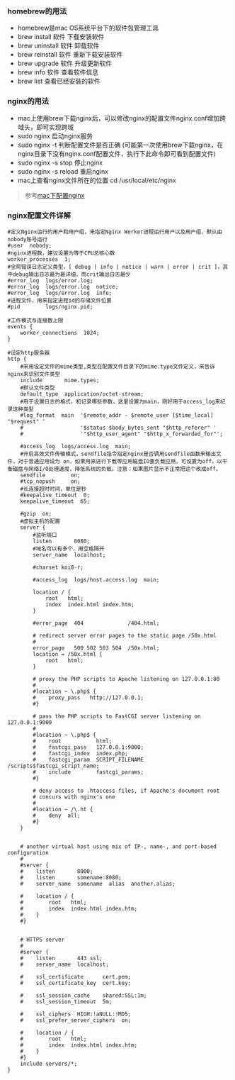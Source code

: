### homebrew的用法
- homebrew是mac OS系统平台下的软件包管理工具
- brew install 软件     下载安装软件
- brew uninstall 软件   卸载软件
- brew reinstall 软件   重新下载安装软件
- brew upgrade 软件     升级更新软件
- brew info 软件        查看软件信息
- brew list            查看已经安装的软件

### nginx的用法
- mac上使用brew下载nginx后，可以修改nginx的配置文件nginx.conf增加跨域头，即可实现跨域
- sudo nginx 启动nginx服务
- sudo nginx -t 判断配置文件是否正确 (可能第一次使用brew下载nginx，在nginx目录下没有nginx.conf配置文件，执行下此命令即可看到配置文件)
- sudo nginx -s stop 停止nginx
- sudo nginx -s reload 重启nginx
- mac上查看nginx文件所在的位置  cd /usr/local/etc/nginx
> 参考[mac下配置nginx](https://www.cnblogs.com/hzdx/p/nginx_seting.html)

### nginx配置文件详解
```
#定义Nginx运行的用户和用户组，来指定Nginx Worker进程运行用户以及用户组，默认由nobody账号运行
#user  nobody;
#nginx进程数，建议设置为等于CPU总核心数
worker_processes  1;
#全局错误日志定义类型，[ debug | info | notice | warn | error | crit ]，其中debug输出日志最为最详细，而crit输出日志最少
#error_log  logs/error.log;
#error_log  logs/error.log  notice;
#error_log  logs/error.log  info;
#进程文件，用来指定进程id的存储文件位置
#pid        logs/nginx.pid;

#工作模式与连接数上限
events {
    worker_connections  1024;
}

#设定http服务器
http {
    #来用设定文件的mime类型,类型在配置文件目录下的mime.type文件定义，来告诉nginx来识别文件类型
    include       mime.types;
    #默认文件类型
    default_type  application/octet-stream;
    #用于设置日志的格式，和记录哪些参数，这里设置为main，刚好用于access_log来纪录这种类型
    #log_format  main  '$remote_addr - $remote_user [$time_local] "$request" '
    #                  '$status $body_bytes_sent "$http_referer" '
    #                  '"$http_user_agent" "$http_x_forwarded_for"';

    #access_log  logs/access.log  main;
    #开启高效文件传输模式，sendfile指令指定nginx是否调用sendfile函数来输出文件，对于普通应用设为 on，如果用来进行下载等应用磁盘IO重负载应用，可设置为off，以平衡磁盘与网络I/O处理速度，降低系统的负载。注意：如果图片显示不正常把这个改成off。
    sendfile        on;
    #tcp_nopush     on;
    #长连接超时时间，单位是秒
    #keepalive_timeout  0;
    keepalive_timeout  65;

    #gzip  on;
    #虚拟主机的配置
    server {
        #监听端口
        listen       8080;
        #域名可以有多个，用空格隔开
        server_name  localhost;

        #charset koi8-r;

        #access_log  logs/host.access.log  main;

        location / {
            root   html;
            index  index.html index.htm;
        }

        #error_page  404              /404.html;

        # redirect server error pages to the static page /50x.html
        #
        error_page   500 502 503 504  /50x.html;
        location = /50x.html {
            root   html;
        }

        # proxy the PHP scripts to Apache listening on 127.0.0.1:80
        #
        #location ~ \.php$ {
        #    proxy_pass   http://127.0.0.1;
        #}

        # pass the PHP scripts to FastCGI server listening on 127.0.0.1:9000
        #
        #location ~ \.php$ {
        #    root           html;
        #    fastcgi_pass   127.0.0.1:9000;
        #    fastcgi_index  index.php;
        #    fastcgi_param  SCRIPT_FILENAME  /scripts$fastcgi_script_name;
        #    include        fastcgi_params;
        #}

        # deny access to .htaccess files, if Apache's document root
        # concurs with nginx's one
        #
        #location ~ /\.ht {
        #    deny  all;
        #}
    }


    # another virtual host using mix of IP-, name-, and port-based configuration
    #
    #server {
    #    listen       8000;
    #    listen       somename:8080;
    #    server_name  somename  alias  another.alias;

    #    location / {
    #        root   html;
    #        index  index.html index.htm;
    #    }
    #}


    # HTTPS server
    #
    #server {
    #    listen       443 ssl;
    #    server_name  localhost;

    #    ssl_certificate      cert.pem;
    #    ssl_certificate_key  cert.key;

    #    ssl_session_cache    shared:SSL:1m;
    #    ssl_session_timeout  5m;

    #    ssl_ciphers  HIGH:!aNULL:!MD5;
    #    ssl_prefer_server_ciphers  on;

    #    location / {
    #        root   html;
    #        index  index.html index.htm;
    #    }
    #}
    include servers/*;
}
```